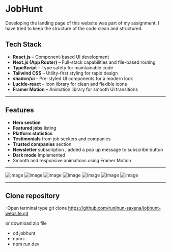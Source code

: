 # JobHunt

Developing the landing page of this website was part of my assignment, I have tried to keep the structure of the code clean and structured.

##  Tech Stack

- **React.js** – Component-based UI development
- **Next.js (App Router)** – Full-stack capabilities and file-based routing
- **TypeScript** – Type safety for maintainable code
- **Tailwind CSS** – Utility-first styling for rapid design
- **shadcn/ui** – Pre-styled UI components for a modern look
- **Lucide-react** – Icon library for clean and flexible icons
- **Framer Motion** – Animation library for smooth UI transitions

---

##  Features

-  **Hero section** 
-  **Featured jobs** listing
- **Platform statistics**
-  **Testimonials** from job seekers and companies
-  **Trusted companies** section
-  **Newsletter** subscription , added a pop up message to subscribe button
-  **Dark mode** Implemented
-  Smooth and responsive animations using Framer Motion

---
![image](https://github.com/user-attachments/assets/a72e0b00-0450-45f3-b64a-4ea50e872789)
![image](https://github.com/user-attachments/assets/54e394b4-62f3-49c2-820b-543113c5e447)
![image](https://github.com/user-attachments/assets/6bc85b1d-97b3-4ae6-963a-4a2f667e467d)
![image](https://github.com/user-attachments/assets/1afa9f43-73ad-46ac-8081-2a4f38765a00)
![image](https://github.com/user-attachments/assets/2eaec88f-3e02-42ff-a815-123e9ec067f0)
![image](https://github.com/user-attachments/assets/5542f318-a0e3-4b1c-abf2-bc5490c5d10e)
![image](https://github.com/user-attachments/assets/d5bd57ec-3eeb-4573-a744-d7f0d22f1e84)







---
## Clone repository 
-Open terminal type
git clone https://github.com/runjhun-saxena/jobhunt-website.git 

or download zip file 

- cd jobhunt
- npm i
- npm run dev 
